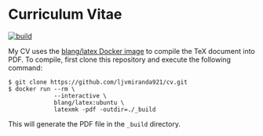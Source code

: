 # Curriculum Vitae

[![build](https://github.com/ljvmiranda921/cv/actions/workflows/publish.yaml/badge.svg)](https://storage.googleapis.com/ljvmiranda/cv.pdf)

My CV uses the [blang/latex Docker image](https://hub.docker.com/r/blang/latex)
to compile the TeX document into PDF.  To compile, first clone this repository
and execute the following command:

```shell
$ git clone https://github.com/ljvmiranda921/cv.git
$ docker run --rm \
             --interactive \
             blang/latex:ubuntu \
             latexmk -pdf -outdir=./_build
```

This will generate the PDF file in the `_build` directory.
